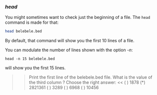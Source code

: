 ### *head*

You might sometimes want to check just the beginning of a file.
The `head` command is made for that:

```bash
head belebele.bed
```

By default, that command will show you the first 10 lines of a file. 

You can modulate the number of lines shown with the option _-n_:

```
head -n 15 belebele.bed
``` 

will show you the first 15 lines.


>> Print the first line of the belebele.bed file. What is the value of the third column ? Choose the right answer: <<
( ) 1878
(*) 2821361
( ) 3289
( ) 6968
( ) 10456

